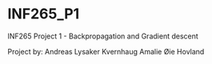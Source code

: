 # INF265_P1
INF265 Project 1 - Backpropagation and Gradient descent

Project by:
Andreas Lysaker Kvernhaug
Amalie Øie Hovland
